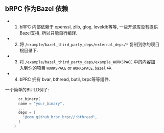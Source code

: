 ## bRPC 作为Bazel 依赖
- 1. bRPC 内部依赖于 openssl, zlib, glog, leveldb等等, 一些开源库没有提供Bazel支持, 所以只能自行编译.
- 2. 将 ```/example/bazel_third_party_deps/external_deps/*``` 复制到你的项目根目录下.
- 3. 将 ```/example/bazel_third_party_deps/example_WORKSPACE``` 中的内容加入到你的项目 ```WORKSPACE``` or ```WORKSPACE.bazel``` 中.
- 4. bPRC 拥有 bvar, bthread, butil, brpc等等组件.

一个简单的BUILD例子:
```c++
      cc_binary(
      name = "your_binary",
      ...
      deps = [
        "@com_github_brpc_brpc//:bthread",
      ]
    )
```
  
